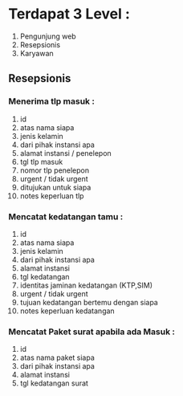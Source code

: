 # Terdapat 3 Level : 
1. Pengunjung web
2. Resepsionis
3. Karyawan
 
## Resepsionis 
### Menerima tlp masuk : 
1. id
2. atas nama siapa
3. jenis kelamin
4. dari pihak instansi apa
5. alamat instansi / penelepon
6. tgl tlp masuk
7. nomor tlp penelepon
8. urgent / tidak urgent
9. ditujukan untuk siapa
10. notes keperluan tlp

### Mencatat kedatangan tamu : 
1. id
2. atas nama siapa
3. jenis kelamin
4. dari pihak instansi apa
5. alamat instansi 
6. tgl kedatangan
7. identitas jaminan kedatangan (KTP,SIM)
8. urgent / tidak urgent
9. tujuan kedatangan  bertemu dengan siapa
10. notes keperluan kedatangan

### Mencatat Paket surat apabila ada Masuk :
1. id
2. atas nama paket siapa
3. dari pihak instansi apa
4. alamat instansi
5. tgl kedatangan surat


    

